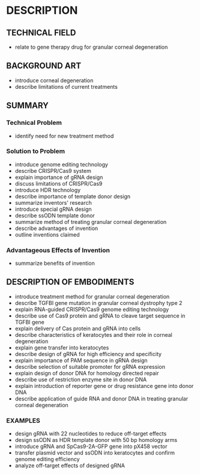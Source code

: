 # DESCRIPTION

## TECHNICAL FIELD

- relate to gene therapy drug for granular corneal degeneration

## BACKGROUND ART

- introduce corneal degeneration
- describe limitations of current treatments

## SUMMARY

### Technical Problem

- identify need for new treatment method

### Solution to Problem

- introduce genome editing technology
- describe CRISPR/Cas9 system
- explain importance of gRNA design
- discuss limitations of CRISPR/Cas9
- introduce HDR technology
- describe importance of template donor design
- summarize inventors' research
- introduce special gRNA design
- describe ssODN template donor
- summarize method of treating granular corneal degeneration
- describe advantages of invention
- outline inventions claimed

### Advantageous Effects of Invention

- summarize benefits of invention

## DESCRIPTION OF EMBODIMENTS

- introduce treatment method for granular corneal degeneration
- describe TGFBI gene mutation in granular corneal dystrophy type 2
- explain RNA-guided CRISPR/Cas9 genome editing technology
- describe use of Cas9 protein and gRNA to cleave target sequence in TGFBI gene
- explain delivery of Cas protein and gRNA into cells
- describe characteristics of keratocytes and their role in corneal degeneration
- explain gene transfer into keratocytes
- describe design of gRNA for high efficiency and specificity
- explain importance of PAM sequence in gRNA design
- describe selection of suitable promoter for gRNA expression
- explain design of donor DNA for homology directed repair
- describe use of restriction enzyme site in donor DNA
- explain introduction of reporter gene or drug resistance gene into donor DNA
- describe application of guide RNA and donor DNA in treating granular corneal degeneration

### EXAMPLES

- design gRNA with 22 nucleotides to reduce off-target effects
- design ssODN as HDR template donor with 50 bp homology arms
- introduce gRNA and SpCas9-2A-GFP gene into pX458 vector
- transfer plasmid vector and ssODN into keratocytes and confirm genome editing efficiency
- analyze off-target effects of designed gRNA

